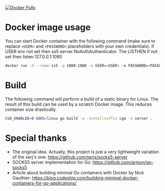 
[![Docker Pulls](https://img.shields.io/docker/pulls/ocassio/go-socks5-proxy.svg)](https://hub.docker.com/r/ocassio/go-socks5-proxy/)

# Docker image usage

You can start Docker container with the following command (make sure to replace `<USER>` and `<PASSWORD>` placeholders with your own credentials).
if USER env not set then ss5 server NoAuthAuthenticator. The LISTHEN if not set then listen 127.0.0.1:1080
```bash
docker run -d --name ss5 -p 1080:1080 -e USER=<USER> -e PASSWORD=<PASSWORD> -e LISTEN=<LISTEN ADRR> ananclub/ss5
```

# Build
The following command will perform a build of a static binary for Linux.
The result of this build can be used by a scratch Docker image. This reduces container size drastically.

```bash
CGO_ENABLED=0 GOOS=linux go build -a -installsuffix cgo -o server .
```

# Special thanks

- The original idea. Actually, this project is just a very lightweight variation of the serj's one:
   https://github.com/serjs/socks5-server
- SOCKS5 server implementation for Go:
   https://github.com/armon/go-socks5
- Article about building minimal Go containers with Docker by Nick Gauthier:
   https://blog.codeship.com/building-minimal-docker-containers-for-go-applications/
